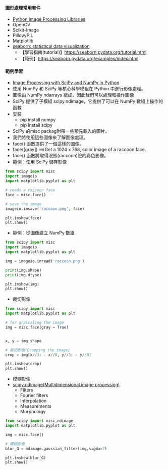 #### 圖形處理常用套件
- [Python Image Processing Libraries](https://www.geeksforgeeks.org/python-image-processing-libraries/)
- OpenCV
- Scikit-Image
- Pillow/PIL
- Matplotlib
- [seaborn: statistical data visualization](https://seaborn.pydata.org/)
  - 【學習指南(tutorial)】https://seaborn.pydata.org/tutorial.html
  - 【範例】https://seaborn.pydata.org/examples/index.html

#### 範例學習
- [Image Processing with SciPy and NumPy in Python](https://www.geeksforgeeks.org/image-processing-with-scipy-and-numpy-in-python/)
- 使用 NumPy 和 SciPy 等核心科學模組在 Python 中進行影像處理。
- 圖像由 NumPy ndarrays 組成，因此我們可以處理和操作圖像
- SciPy 提供了子模組 scipy.ndimage，它提供了可以在 NumPy 數組上操作的函數
- 安裝
  - pip install numpy
  - pip install scipy 
- SciPy 的misc packag附帶一些預先載入的圖片。
- 我們將使用這些圖像來了解圖像處理。
- face() 函數提供了一個這樣的圖像。
- face([gray]) ==>Get a 1024 x 768, color image of a raccoon face.
- face() 函數將取得浣熊(raccoon)臉的彩色影像。
- 範例：使用 SciPy 儲存影像
```python
from scipy import misc
import imageio
import matplotlib.pyplot as plt

# reads a raccoon face
face = misc.face()

# save the image
imageio.imsave('raccoon.png', face)

plt.imshow(face)
plt.show()
```
- 範例：從圖像建立 NumPy 數組
```python
from scipy import misc
import imageio
import matplotlib.pyplot as plt

img = imageio.imread('raccoon.png')

print(img.shape)
print(img.dtype)

plt.imshow(img)
plt.show()
```
- 裁切影像
```python
from scipy import misc
import matplotlib.pyplot as plt

# for grascaling the image
img = misc.face(gray = True)


x, y = img.shape

# 裁切影像(Cropping the image)
crop = img[x//3: - x//8, y//3: - y//8]

plt.imshow(crop)
plt.show()
```
- 模糊影像
 - [scipy.ndimage(Multidimensional image processing)](https://docs.scipy.org/doc/scipy/reference/ndimage.html)
   - Filters
   - Fourier filters
   - Interpolation
   - Measurements
   - Morphology 
```python
from scipy import misc,ndimage
import matplotlib.pyplot as plt

img = misc.face()

# 模糊影像
blur_G = ndimage.gaussian_filter(img,sigma=7)

plt.imshow(blur_G)
plt.show()
```
